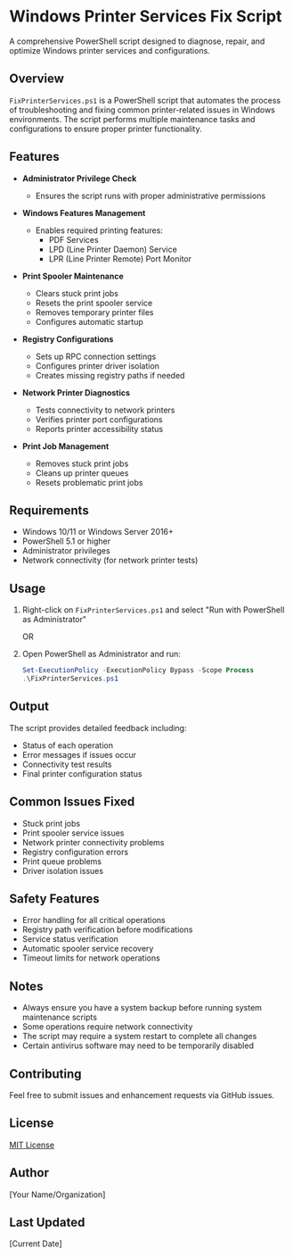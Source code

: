 # Windows Printer Services Fix Script

A comprehensive PowerShell script designed to diagnose, repair, and optimize Windows printer services and configurations.

## Overview

`FixPrinterServices.ps1` is a PowerShell script that automates the process of troubleshooting and fixing common printer-related issues in Windows environments. The script performs multiple maintenance tasks and configurations to ensure proper printer functionality.

## Features

- **Administrator Privilege Check**
  - Ensures the script runs with proper administrative permissions

- **Windows Features Management**
  - Enables required printing features:
    - PDF Services
    - LPD (Line Printer Daemon) Service
    - LPR (Line Printer Remote) Port Monitor

- **Print Spooler Maintenance**
  - Clears stuck print jobs
  - Resets the print spooler service
  - Removes temporary printer files
  - Configures automatic startup

- **Registry Configurations**
  - Sets up RPC connection settings
  - Configures printer driver isolation
  - Creates missing registry paths if needed

- **Network Printer Diagnostics**
  - Tests connectivity to network printers
  - Verifies printer port configurations
  - Reports printer accessibility status

- **Print Job Management**
  - Removes stuck print jobs
  - Cleans up printer queues
  - Resets problematic print jobs

## Requirements

- Windows 10/11 or Windows Server 2016+
- PowerShell 5.1 or higher
- Administrator privileges
- Network connectivity (for network printer tests)

## Usage

1. Right-click on `FixPrinterServices.ps1` and select "Run with PowerShell as Administrator"
   
   OR

2. Open PowerShell as Administrator and run:
   ```powershell
   Set-ExecutionPolicy -ExecutionPolicy Bypass -Scope Process
   .\FixPrinterServices.ps1
   ```

## Output

The script provides detailed feedback including:
- Status of each operation
- Error messages if issues occur
- Connectivity test results
- Final printer configuration status

## Common Issues Fixed

- Stuck print jobs
- Print spooler service issues
- Network printer connectivity problems
- Registry configuration errors
- Print queue problems
- Driver isolation issues

## Safety Features

- Error handling for all critical operations
- Registry path verification before modifications
- Service status verification
- Automatic spooler service recovery
- Timeout limits for network operations

## Notes

- Always ensure you have a system backup before running system maintenance scripts
- Some operations require network connectivity
- The script may require a system restart to complete all changes
- Certain antivirus software may need to be temporarily disabled

## Contributing

Feel free to submit issues and enhancement requests via GitHub issues.

## License

[MIT License](LICENSE)

## Author

[Your Name/Organization]

## Last Updated

[Current Date] 